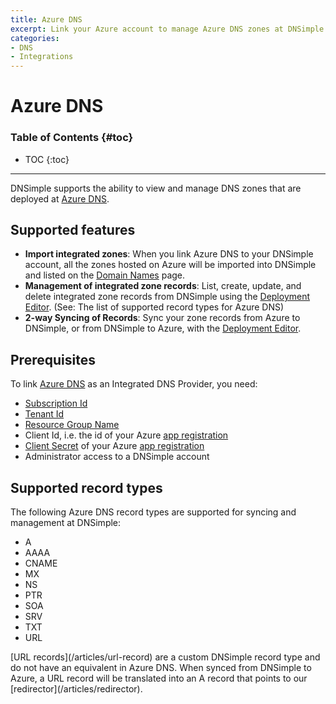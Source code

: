 ```yaml
---
title: Azure DNS
excerpt: Link your Azure account to manage Azure DNS zones at DNSimple.
categories:
- DNS
- Integrations
---
```


# Azure DNS

### Table of Contents {#toc}

* TOC
{:toc}

---

DNSimple supports the ability to view and manage DNS zones that are deployed at [Azure DNS](https://azure.microsoft.com/en-us/products/dns).

## Supported features

- **Import integrated zones**: When you link Azure DNS to your DNSimple account, all the zones hosted on Azure will be imported into DNSimple and listed on the [Domain Names](/articles/managing-integrated-zones) page.
- **Management of integrated zone records**: List, create, update, and delete integrated zone records from DNSimple using the [Deployment Editor](/articles/deployment-editor). (See: The list of supported record types for Azure DNS)
- **2-way Syncing of Records**: Sync your zone records from Azure to DNSimple, or from DNSimple to Azure, with the [Deployment Editor](/articles/deployment-editor#record-syncing).

## Prerequisites

To link [Azure DNS](https://azure.microsoft.com/en-us/products/dns) as an Integrated DNS Provider, you need:

- [Subscription Id](https://learn.microsoft.com/en-us/azure/azure-portal/get-subscription-tenant-id#find-your-azure-subscription)
- [Tenant Id](https://learn.microsoft.com/en-us/azure/azure-portal/get-subscription-tenant-id#find-your-microsoft-entra-tenant)
- [Resource Group Name](https://learn.microsoft.com/en-us/azure/azure-resource-manager/management/manage-resource-groups-portal#what-is-a-resource-group)
- Client Id, i.e. the id of your Azure [app registration](https://learn.microsoft.com/en-us/security/zero-trust/develop/app-registration)
- [Client Secret](https://learn.microsoft.com/en-us/graph/auth-register-app-v2#option-2-add-a-client-secret) of your Azure [app registration](https://learn.microsoft.com/en-us/security/zero-trust/develop/app-registration)
- Administrator access to a DNSimple account

## Supported record types

The following Azure DNS record types are supported for syncing and management at DNSimple:

- A
- AAAA
- CNAME
- MX
- NS
- PTR
- SOA
- SRV
- TXT
- URL

<note>
[URL records](/articles/url-record) are a custom DNSimple record type and do not have an equivalent in Azure DNS. When synced from DNSimple to Azure, a URL record will be translated into an A record that points to our [redirector](/articles/redirector).
</note>

